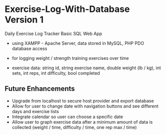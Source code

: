 # Exercise-Log-With-Database Version 1
Daily Exercise Log Tracker Basic SQL Web App
 
 - using XAMPP - Apache Server, data stored in MySQL, PHP PDO database access

 - for logging weight / strength training exercises over time
 - exercise data: string id, string exercise name, double weight (lb / kg), int sets, int reps, int difficulty, bool completed

## Future Enhancements
- Upgrade from localhost to secure host provider and export database
- Allow for user to change date with navigation buttons and see different days and exercise lists
- Integrate calendar so user can choose a specific date
- Allow user to graph exercise data after a minimum amount of data is collected (weight / time, difficulty / time, one rep max / time)

